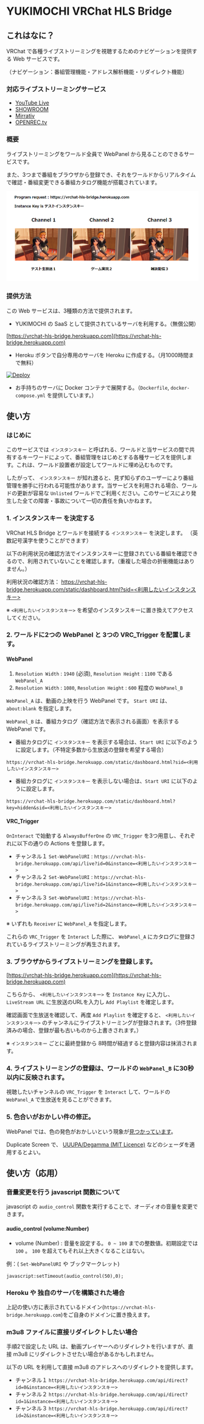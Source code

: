 # YUKIMOCHI VRChat HLS Bridge

## これはなに？
VRChat で各種ライブストリーミングを視聴するためのナビゲーションを提供する Web サービスです。

（ナビゲーション：番組管理機能・アドレス解析機能・リダイレクト機能）

### 対応ライブストリーミングサービス
 - [YouTube Live]()
 - [SHOWROOM]()
 - [Mirrativ]()
 - [OPENREC.tv]()

### 概要
ライブストリーミングをワールド全員で WebPanel から見ることのできるサービスです。

また、3つまで番組をブラウザから登録でき、それをワールドからリアルタイムで確認・番組変更できる番組カタログ機能が搭載されています。

![Preview](./docs/catalog.png)

### 提供方法
この Web サービスは、3種類の方法で提供されます。
 - YUKIMOCHI の SaaS として提供されているサーバを利用する。（無償公開）

[https://vrchat-hls-bridge.herokuapp.com](https://vrchat-hls-bridge.herokuapp.com)

 - Heroku ボタンで自分専用のサーバを Heroku に作成する。（月1000時間まで無料）

[![Deploy](https://www.herokucdn.com/deploy/button.svg)](https://heroku.com/deploy?template=https://github.com/yukimochi/VRC_HLS)

 - お手持ちのサーバに Docker コンテナで展開する。（`Dockerfile`, `docker-compose.yml` を提供しています。）

## 使い方
### はじめに
このサービスでは `インスタンスキー` と呼ばれる、ワールドと当サービスの間で共有するキーワードによって、番組管理をはじめとする各種サービスを提供します。これは、ワールド設置者が設定してワールドに埋め込むものです。

したがって、 `インスタンスキー` が知れ渡ると、見ず知らずのユーザーにより番組管理を勝手に行われる可能性があります。当サービスを利用される場合、ワールドの更新が容易な `Unlisted` ワールドでご利用ください。このサービスにより発生した全ての障害・事故について一切の責任を負いかねます。

### 1. インスタンスキー を決定する
VRChat HLS Bridge とワールドを接続する `インスタンスキー` を決定します。 （英数記号漢字を使うことができます）

以下の利用状況の確認方法でインスタンスキーに登録されている番組を確認できるので、利用されていないことを確認します。（重複した場合の折衝機能はありません。）

利用状況の確認方法： [https://vrchat-hls-bridge.herokuapp.com/static/dashboard.html?sid=<利用したいインスタンスキー>](https://vrchat-hls-bridge.herokuapp.com/static/dashboard.html?sid=<利用したいインスタンスキー>)

※ `<利用したいインスタンスキー>` を希望のインスタンスキーに置き換えてアクセスしてください。

### 2. ワールドに2つの WebPanel と 3つの VRC_Trigger を配置します。

#### WebPanel
 1. `Resolution Width` : `1940` (必須), `Resolution Height` : `1100` である `WebPanel_A`
 1. `Resolution Width` : `1080`, `Resolution Height` : `600` 程度の `WebPanel_B`

`WebPanel_A` は、動画の上映を行う WebPanel です。 `Start URI` は、 `about:blank` を指定します。

`WebPanel_B` は、番組カタログ（確認方法で表示される画面）を表示する WebPanel です。
 - 番組カタログに `インスタンスキー` を表示する場合は、`Start URI` に以下のように設定します。（不特定多数から生放送の登録を希望する場合）

`https://vrchat-hls-bridge.herokuapp.com/static/dashboard.html?sid=<利用したいインスタンスキー>`

 - 番組カタログに `インスタンスキー` を表示しない場合は、`Start URI` に以下のように設定します。

`https://vrchat-hls-bridge.herokuapp.com/static/dashboard.html?key=hidden&sid=<利用したいインスタンスキー>`

#### VRC_Trigger
`OnInteract` で始動する `AlwaysBufferOne` の `VRC_Trigger` を3つ用意し、それぞれに以下の通りの Actions を登録します。

 - チャンネル１ `Set-WebPanelURI` : `https://vrchat-hls-bridge.herokuapp.com/api/live?id=0&instance=<利用したいインスタンスキー>`
 - チャンネル２ `Set-WebPanelURI` : `https://vrchat-hls-bridge.herokuapp.com/api/live?id=1&instance=<利用したいインスタンスキー>`
 - チャンネル３ `Set-WebPanelURI` : `https://vrchat-hls-bridge.herokuapp.com/api/live?id=2&instance=<利用したいインスタンスキー>`

※ いずれも `Receiver` に `WebPanel_A` を指定します。

これらの `VRC_Trigger` を `Interact` した際に、 `WebPanel_A` にカタログに登録されているライブストリーミングが再生されます。

### 3. ブラウザからライブストリーミングを登録します。
[https://vrchat-hls-bridge.herokuapp.com](https://vrchat-hls-bridge.herokuapp.com)

こちらから、 `<利用したいインスタンスキー>` を `Instance Key` に入力し、 `LiveStream URL` に生放送のURLを入力し `Add Playlist` を確定します。

確認画面で生放送を確認して、再度 `Add Playlist` を確定すると、 `<利用したいインスタンスキー>` のチャンネルにライブストリーミングが登録されます。（3件登録済みの場合、登録が最も古いものから上書きされます。）

※ `インスタンスキー` ごとに最終登録から 8時間が経過すると登録内容は抹消されます。

### 4. ライブストリーミングの登録は、ワールドの `WebPanel_B` に30秒以内に反映されます。
視聴したいチャンネルの `VRC_Trigger` を `Interact` して、ワールドの `WebPanel_A` で生放送を見ることができます。

### 5. 色合いがおかしい件の修正。
WebPanel では、色の発色がおかしいという現象が[見つかっています](http://uuupa.hatenablog.com/entry/2018/04/05/003936)。

Duplicate Screen で、 [UUUPA/Degamma (MIT Licence)](https://github.com/UUUPA/Degamma) などのシェーダを適用するとよい。

## 使い方（応用）
### 音量変更を行う javascript 関数について
javascript の `audio_control` 関数を実行することで、オーディオの音量を変更できます。

#### audio_control (volume:Number)
  - volume (Number) : 音量を設定する。 `0 ~ 100` までの整数値。初期設定では `100` 。 `100` を超えてもそれ以上大きくなることはない。

  例：( `Set-WebPanelURI` や ブックマークレット)
  ````
  javascript:setTimeout(audio_control(50),0);
  ````

### Heroku や 独自のサーバを構築された場合
上記の使い方に表示されているドメイン(`https://vrchat-hls-bridge.herokuapp.com`)をご自身のドメインに置き換えます。

### m3u8 ファイルに直接リダイレクトしたい場合
手順2で設定した URL は、動画プレイヤーへのリダイレクトを行いますが、直接 m3u8 にリダイレクトさせたい場合があるかもしれません。

以下の URL を利用して直接 m3u8 のアドレスへのリダイレクトを提供します。
 - チャンネル１ `https://vrchat-hls-bridge.herokuapp.com/api/direct?id=0&instance=<利用したいインスタンスキー>`
 - チャンネル２ `https://vrchat-hls-bridge.herokuapp.com/api/direct?id=1&instance=<利用したいインスタンスキー>`
 - チャンネル３ `https://vrchat-hls-bridge.herokuapp.com/api/direct?id=2&instance=<利用したいインスタンスキー>`
